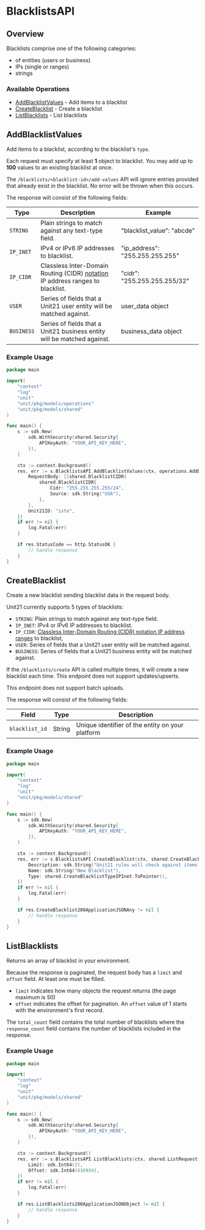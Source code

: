 # BlacklistsAPI

## Overview

Blacklists comprise one of the following categories:
  * of entities (users or business)
  * IPs (single or ranges)
  * strings


### Available Operations

* [AddBlacklistValues](#addblacklistvalues) - Add items to a blacklist
* [CreateBlacklist](#createblacklist) - Create a blacklist
* [ListBlacklists](#listblacklists) - List blacklists

## AddBlacklistValues

Add items to a blacklist, according to the blacklist's `type`.

Each request must specify at least **1** object to blacklist. You may add up to **100**  values to an existing blacklist at once.

The `/blacklists/<blacklist-id>/add-values` API will ignore entries provided that already exist  in the blacklist. No error will be thrown when this occurs.

The response will consist of the following fields:

  | Type       | Description                                                              | Example                           |
  |------------|--------------------------------------------------------------------------|-----------------------------------|
  | `STRING`	 | Plain strings to match against any text-type field.                      | 		"blacklist_value": "abcde"    |
  | `IP_INET`	 | IPv4 or IPv6 IP addresses to blacklist.                                  | 	"ip_address": "255.255.255.255" |
  | `IP_CIDR`	 | Classless Inter-Domain Routing (CIDR) [notation](https://en.wikipedia.org/wiki/Classless_Inter-Domain_Routing#CIDR_notation) IP address ranges to blacklist.  | 	"cidr": "255.255.255.255/32" |
  | `USER`	   | 	Series of fields that a Unit21 user entity will be matched against.     | 	user_data object                |
  | `BUSINESS` | Series of fields that a Unit21 business entity will be matched against.  | 	business_data object            |


### Example Usage

```go
package main

import(
	"context"
	"log"
	"unit"
	"unit/pkg/models/operations"
	"unit/pkg/models/shared"
)

func main() {
    s := sdk.New(
        sdk.WithSecurity(shared.Security{
            APIKeyAuth: "YOUR_API_KEY_HERE",
        }),
    )

    ctx := context.Background()
    res, err := s.BlacklistsAPI.AddBlacklistValues(ctx, operations.AddBlacklistValuesRequest{
        RequestBody: []shared.BlacklistCIDR{
            shared.BlacklistCIDR{
                Cidr: "255.255.255.255/24",
                Source: sdk.String("USA"),
            },
        },
        Unit21ID: "iste",
    })
    if err != nil {
        log.Fatal(err)
    }

    if res.StatusCode == http.StatusOK {
        // handle response
    }
}
```

## CreateBlacklist

Create a new blacklist sending blacklist data in the request body. 

Unit21 currently supports 5 types of blacklists:

  * `STRING`: Plain strings to match against any text-type field.
  * `IP_INET`: IPv4 or IPv6 IP addresses to blacklist.
  * `IP_CIDR`: [Classless Inter-Domain Routing (CIDR) notation IP address ranges](https://en.wikipedia.org/wiki/Classless_Inter-Domain_Routing#CIDR_notation) to blacklist, 
  * `USER`: Series of fields that a Unit21 user entity will be matched against.
  * `BUSINESS`: Series of fields that a Unit21 business entity will be matched against.


If the `/blacklists/create` API is called multiple times, it will create a new blacklist each time.  This endpoint does not support updates/upserts.

This endpoint does not support batch uploads.

The response will consist of the following fields:

  | Field           | Type     | Description                                           |
  |-----------------|----------|-------------------------------------------------------|
  | `blacklist_id`  | String   | 	Unique identifier of the entity on your platform     |


### Example Usage

```go
package main

import(
	"context"
	"log"
	"unit"
	"unit/pkg/models/shared"
)

func main() {
    s := sdk.New(
        sdk.WithSecurity(shared.Security{
            APIKeyAuth: "YOUR_API_KEY_HERE",
        }),
    )

    ctx := context.Background()
    res, err := s.BlacklistsAPI.CreateBlacklist(ctx, shared.CreateBlacklist{
        Description: sdk.String("Unit21 rules will check against items in this list"),
        Name: sdk.String("New Blacklist"),
        Type: shared.CreateBlacklistTypeIPInet.ToPointer(),
    })
    if err != nil {
        log.Fatal(err)
    }

    if res.CreateBlacklist200ApplicationJSONAny != nil {
        // handle response
    }
}
```

## ListBlacklists

Returns an array of blacklist in your environment. 

Because the response is paginated, the request body has a `limit` and `offset` field. At least one must be filled.
* `limit`  indicates how many objects the request returns (the page maximum is 50)
* `offset` indicates the offset for pagination. An `offset` value of 1 starts with the environment's first record.

The `total_count` field contains the total number of blacklists where the  `response_count` field contains the number of blacklists included in the response.


### Example Usage

```go
package main

import(
	"context"
	"log"
	"unit"
	"unit/pkg/models/shared"
)

func main() {
    s := sdk.New(
        sdk.WithSecurity(shared.Security{
            APIKeyAuth: "YOUR_API_KEY_HERE",
        }),
    )

    ctx := context.Background()
    res, err := s.BlacklistsAPI.ListBlacklists(ctx, shared.ListRequest{
        Limit: sdk.Int64(2),
        Offset: sdk.Int64(616934),
    })
    if err != nil {
        log.Fatal(err)
    }

    if res.ListBlacklists200ApplicationJSONObject != nil {
        // handle response
    }
}
```
